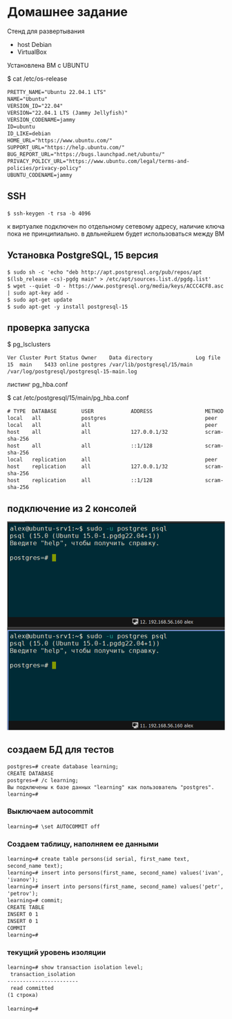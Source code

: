 # Домашнее задание

Стенд для развертывания
* host Debian
* VirtualBox

Установлена ВМ с UBUNTU

$ cat /etc/os-release
```
PRETTY_NAME="Ubuntu 22.04.1 LTS"
NAME="Ubuntu"
VERSION_ID="22.04"
VERSION="22.04.1 LTS (Jammy Jellyfish)"
VERSION_CODENAME=jammy
ID=ubuntu
ID_LIKE=debian
HOME_URL="https://www.ubuntu.com/"
SUPPORT_URL="https://help.ubuntu.com/"
BUG_REPORT_URL="https://bugs.launchpad.net/ubuntu/"
PRIVACY_POLICY_URL="https://www.ubuntu.com/legal/terms-and-policies/privacy-policy"
UBUNTU_CODENAME=jammy
```

## SSH
```$ ssh-keygen -t rsa -b 4096 ```

к виртуалке подключен по отдельному сетевому адресу, наличие ключа пока не принципиально. в двльнейшем будет использоваться между ВМ

## Установка PostgreSQL, 15 версия
```$ sudo apt update && sudo apt upgrade -y 
$ sudo sh -c 'echo "deb http://apt.postgresql.org/pub/repos/apt $(lsb_release -cs)-pgdg main" > /etc/apt/sources.list.d/pgdg.list' 
$ wget --quiet -O - https://www.postgresql.org/media/keys/ACCC4CF8.asc | sudo apt-key add - 
$ sudo apt-get update 
$ sudo apt-get -y install postgresql-15
```

## проверка запуска

$ pg_lsclusters
```
Ver Cluster Port Status Owner    Data directory              Log file
15  main    5433 online postgres /var/lib/postgresql/15/main /var/log/postgresql/postgresql-15-main.log
```

листинг pg_hba.conf

$ cat /etc/postgresql/15/main/pg_hba.conf

```
# TYPE  DATABASE        USER            ADDRESS                 METHOD
local   all             postgres                                peer
local   all             all                                     peer
host    all             all             127.0.0.1/32            scram-sha-256
host    all             all             ::1/128                 scram-sha-256
local   replication     all                                     peer
host    replication     all             127.0.0.1/32            scram-sha-256
host    replication     all             ::1/128                 scram-sha-256
```

## подключение из 2 консолей

![consoles][1]

[1]: img/pg2console.bmp

## создаем БД для тестов
```
postgres=# create database learning;
CREATE DATABASE
postgres=# /c learning;
Вы подключены к базе данных "learning" как пользователь "postgres".
learning=#
```

### Выключаем autocommit

```
learning=# \set AUTOCOMMIT off
```
### Создаем таблицу, наполняем ее данными
```
learning=# create table persons(id serial, first_name text, second_name text);
learning=# insert into persons(first_name, second_name) values('ivan', 'ivanov');
learning=# insert into persons(first_name, second_name) values('petr', 'petrov');
learning=# commit;
CREATE TABLE
INSERT 0 1
INSERT 0 1
COMMIT
learning=#
```

### текущий уровень изоляции
```
learning=# show transaction isolation level;
 transaction_isolation
-----------------------
 read committed
(1 строка)

learning=#
```
